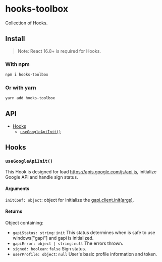 # hooks-toolbox

Collection of Hooks.


## Install

> Note: React 16.8+ is required for Hooks.

### With npm

```sh
npm i hooks-toolbox
```

### Or with yarn

```sh
yarn add hooks-toolbox
```

## API

- [Hooks](#hooks)
  - [`useGoogleApiInit()`](#usegoogleapiinit)

## Hooks

### `useGoogleApiInit()`

This Hook is designed for load https://apis.google.com/js/api.js, initialize Google API and handle sign status.

#### Arguments

`initConf: object`: object for Initialize the [gapi.client.init(args)](https://developers.google.com/api-client-library/javascript/reference/referencedocs#gapiclientinitargs).

#### Returns

Object containing:

- `gapiStatus: string`: `init` This status determines when is safe to use windows["gapi"] and gapi is initialized.
- `gapiError: object | string`: `null` The errors thrown.
- `signed: boolean`: `false` Sign status.
- `userProfile: object`: `null` User's basic profile information and token.



[build-badge]: https://img.shields.io/travis/user/repo/master.png?style=flat-square
[build]: https://travis-ci.org/user/repo
[npm-badge]: https://img.shields.io/npm/v/npm-package.png?style=flat-square
[npm]: https://www.npmjs.org/package/npm-package
[coveralls-badge]: https://img.shields.io/coveralls/user/repo/master.png?style=flat-square
[coveralls]: https://coveralls.io/github/user/repo
